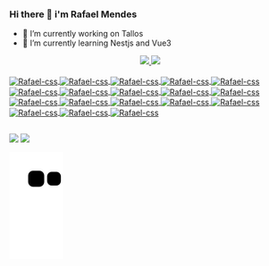 ### Hi there 👋 i'm Rafael Mendes

- 🔭 I’m currently working on Tallos
- 🌱 I’m currently learning Nestjs and Vue3
<div align="center">
  <a href="https://github.com/RafaelMendes01">
  <img height="160em" src="https://github-readme-stats.vercel.app/api?username=RafaelMendes01&show_icons=true&theme=chartreuse-dark&include_all_commits=true&count_private=true"/>
  <img height="160em" src="https://github-readme-stats.vercel.app/api/top-langs/?username=RafaelMendes01&layout=compact&langs_count=7&theme=vision-friendly-dark"/>
</div>
<div style="display: inline_block"><br>
<img align="center" alt="Rafael-css" height="30" width="40" src="https://cdn.jsdelivr.net/gh/devicons/devicon/icons/html5/html5-original.svg"/>
<img align="center" alt="Rafael-css" height="30" width="40" src="https://cdn.jsdelivr.net/gh/devicons/devicon/icons/css3/css3-original.svg" />
<img align="center" alt="Rafael-css" height="30" width="40" src="https://cdn.jsdelivr.net/gh/devicons/devicon/icons/javascript/javascript-original.svg" />
<img align="center" alt="Rafael-css" height="30" width="40" src="https://cdn.jsdelivr.net/gh/devicons/devicon/icons/typescript/typescript-original.svg"/>
<img align="center" alt="Rafael-css" height="30" width="40" src="https://cdn.jsdelivr.net/gh/devicons/devicon/icons/nodejs/nodejs-original.svg"/>
<img align="center" alt="Rafael-css" height="30" width="40" src="https://cdn.jsdelivr.net/gh/devicons/devicon/icons/vuejs/vuejs-original.svg"/>
<img align="center" alt="Rafael-css" height="30" width="40" src="https://cdn.jsdelivr.net/gh/devicons/devicon/icons/nestjs/nestjs-plain.svg"/>
<img align="center" alt="Rafael-css" height="30" width="40" src="https://cdn.jsdelivr.net/gh/devicons/devicon/icons/bootstrap/bootstrap-original.svg"/>
<img align="center" alt="Rafael-css" height="30" width="40" src="https://cdn.jsdelivr.net/gh/devicons/devicon/icons/docker/docker-original.svg"/>
<img align="center" alt="Rafael-css" height="30" width="40" src="https://cdn.jsdelivr.net/gh/devicons/devicon/icons/mongodb/mongodb-original.svg"/>
<img align="center" alt="Rafael-css" height="30" width="40" src="https://cdn.jsdelivr.net/gh/devicons/devicon/icons/figma/figma-original.svg"/>
<img align="center" alt="Rafael-css" height="30" width="40" src="https://cdn.jsdelivr.net/gh/devicons/devicon/icons/sass/sass-original.svg"/>
<img align="center" alt="Rafael-css" height="30" width="40" src="https://cdn.jsdelivr.net/gh/devicons/devicon/icons/jest/jest-plain.svg"/>
<img align="center" alt="Rafael-css" height="30" width="40" src="https://cdn.jsdelivr.net/gh/devicons/devicon/icons/jira/jira-original-wordmark.svg"/>
<img align="center" alt="Rafael-css" height="30" width="40" src="https://cdn.jsdelivr.net/gh/devicons/devicon/icons/linux/linux-plain.svg" />
<img align="center" alt="Rafael-css" height="30" width="40" src="https://cdn.jsdelivr.net/gh/devicons/devicon/icons/mysql/mysql-original.svg" />
<img align="center" alt="Rafael-css" height="30" width="40" src="https://cdn.jsdelivr.net/gh/devicons/devicon/icons/nginx/nginx-original.svg" />
<img align="center" alt="Rafael-css" height="30" width="40" src="https://cdn.jsdelivr.net/gh/devicons/devicon/icons/socketio/socketio-original.svg" />
</div>
  
  ##
  
 <div>
 <a href="mailto:rafaelmendes24122003@gmail.com" target="_blank"><img src="https://img.shields.io/badge/Gmail-D14836?style=for-the-badge&logo=gmail&logoColor=white" target="_blank"></a>
 <a href="https://www.linkedin.com/in/rafael-mendes-laur%C3%AAnio-227a39211" target="_blank"><img src="https://img.shields.io/badge/LinkedIn-0077B5?style=for-the-badge&logo=linkedin&logoColor=white" target="_blank"></a>
 </div>
 
 ![snake gif](https://github.com/RafaelMendes01/RafaelMendes01/blob/output/github-contribution-grid-snake.svg)
